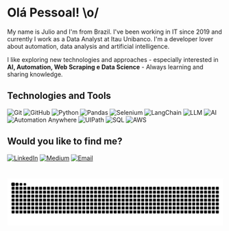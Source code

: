  # Olá Pessoal! \o/
 My name is Julio and I'm from Brazil. I've been working in IT since 2019 and currently I work as a Data Analyst at Itau Unibanco.
 I'm a developer lover about automation, data analysis and artificial intelligence.

 I like exploring new technologies and approaches - especially interested in **AI, Automation, Web Scraping e Data Science** - Always learning and sharing knowledge.
 ## Technologies and Tools
 ![Git](https://img.shields.io/badge/-Git-05122A?style=flat&logo=git)
 ![GitHub](https://img.shields.io/badge/-GitHub-05122A?style=flat&logo=github)
 ![Python](https://img.shields.io/badge/-Python-05122A?style=flat&logo=python)
 ![Pandas](https://img.shields.io/badge/-Pandas-05122A?style=flat&logo=pandas)
 ![Selenium](https://img.shields.io/badge/-Selenium-05122A?style=flat&logo=selenium)
 ![LangChain](https://img.shields.io/badge/-LangChain-05122A?style=flat&logo=chainlink)
 ![LLM](https://img.shields.io/badge/-LLM-05122A?style=flat&logo=openai)
 ![AI](https://img.shields.io/badge/-IA-05122A?style=flat&logo=openai)
 ![Automation Anywhere](https://img.shields.io/badge/-Automation%20Anywhere-05122A?style=flat&logo=automationanywhere)
 ![UIPath](https://img.shields.io/badge/-UiPath-05122A?style=flat&logo=uipath)
 ![SQL](https://img.shields.io/badge/-SQL-05122A?style=flat&logo=mysql)
 ![AWS](https://img.shields.io/badge/-AWS-05122A?style=flat&logo=amazonaws)
 
 ## Would you like to find me?
 [![LinkedIn](https://img.shields.io/badge/-LinkedIn-05122A?style=flat&logo=linkedin)](https://www.linkedin.com/in/jcesarbalduino/)
 [![Medium](https://img.shields.io/badge/-Medium-05122A?style=flat&logo=medium)](https://medium.com/@JCesarBalduino)
 [![Email](https://img.shields.io/badge/-Email-05122A?style=flat&logo=gmail)](mailto:jsilva.cesarbs@gmail.com)

#

<picture align="center">
  <source media="(prefers-color-scheme: dark)" srcset="https://raw.githubusercontent.com/Juliocesarbs/Juliocesarbs/output/github-contribution-grid-snake-dark.svg">
  <source media="(prefers-color-scheme: light)" srcset="https://raw.githubusercontent.com/Juliocesarbs/Juliocesarbs/output/github-contribution-grid-snake-dark.svg">
  <img align="center" alt="github contribution grid snake animation" src="https://raw.githubusercontent.com/Juliocesarbs/Juliocesarbs/output/github-contribution-grid-snake.svg">
</picture>
